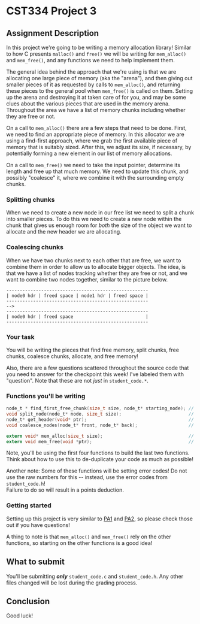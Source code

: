 # CST334 Project 3

## Assignment Description

In this project we're going to be writing a memory allocation library!
Similar to how C presents `malloc()` and `free()` we will be writing for `mem_alloc()` and `mem_free()`, and any functions we need to help implement them.

The general idea behind the approach that we're using is that we are allocating one large piece of memory (aka the "arena"), and then giving out smaller pieces of it as requested by calls to `mem_alloc()`, and returning these pieces to the general pool when `mem_free()` is called on them.
Setting up the arena and destroying it at taken care of for you, and may be some clues about the various pieces that are used in the memory arena.
Throughout the area we have a list of memory chunks including whether they are free or not.

On a call to `mem_alloc()` there are a few steps that need to be done.
First, we need to find an appropriate piece of memory.
In this allocator we are using a find-first approach, where we grab the first available piece of memory that is suitably sized.
After this, we adjust its size, if necessary, by potentially forming a new element in our list of memory allocations.

On a call to `mem_free()` we need to take the input pointer, determine its length and free up that much memory.
We need to update this chunk, and possibly "coalesce" it, where we combine it with the surrounding empty chunks.


### Splitting chunks

When we need to create a new node in our free list we need to split a chunk into smaller pieces.
To do this we need to create a new node within the chunk that gives us enough room for _both_ the size of the object we want to allocate and the new header we are allocating.

### Coalescing chunks

When we have two chunks next to each other that are free, we want to combine them in order to allow us to allocate bigger objects.
The idea, is that we have a list of nodes tracking whether they are free or not, and we want to combine two nodes together, similar to the picture below.

```
-----------------------------------------------------
| node0 hdr | freed space | node1 hdr | freed space | 
-----------------------------------------------------
-->
-----------------------------------------------------
| node0 hdr | freed space                           | 
-----------------------------------------------------
```

### Your task

You will be writing the pieces that find free memory, split chunks, free chunks, coalesce chunks, allocate, and free memory!

Also, there are a few questions scattered throughout the source code that you need to answer for the checkpoint this week!
I've labeled them with "question".
Note that these are not _just_ in `student_code.*`.

### Functions you'll be writing

```c
node_t * find_first_free_chunk(size_t size, node_t* starting_node); // 15 points
void split_node(node_t* node, size_t size);                         // 20 points
node_t* get_header(void* ptr);                                      // 15 points
void coalesce_nodes(node_t* front, node_t* back);                   // 20 points

extern void* mem_alloc(size_t size);                                // 5 points
extern void mem_free(void *ptr);                                    // 5 points
```

Note, you'll be using the first four functions to build the last two functions.  
Think about how to use this to de-duplicate your code as much as possible!

Another note:
Some of these functions will be setting error codes!  Do not use the raw numbers for this -- instead, use the error codes from `student_code.h`!  
Failure to do so will result in a points deduction.

### Getting started

Setting up this project is very similar to [PA1](../PA1) and [PA2](../PA2), so please check those out if you have questions!

A thing to note is that `mem_alloc()` and `mem_free()` rely on the other functions, so starting on the other functions is a good idea!

## What to submit

You'll be submitting ***only*** `student_code.c` and `student_code.h`.
Any other files changed will be lost during the grading process.


## Conclusion

Good luck!
